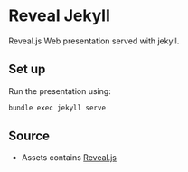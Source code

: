 # Reveal Jekyll

Reveal.js Web presentation served with jekyll.

## Set up

Run the presentation using:

```bash
bundle exec jekyll serve
```

## Source

- Assets contains [Reveal.js](https://github.com/hakimel/reveal.js/)
